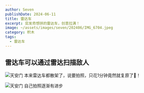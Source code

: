 ```yaml
---
author: Seven
publishDate: 2024-06-11
title: 雷达车
excerpt: 突发奇想拼的雷达车，创意拉满！
image: ~/assets/images/seven/202406/IMG_6704.jpeg
category: 积木
tags:
  - 雷达车
---
```


## 雷达车可以通过雷达扫描敌人

![天安门](~/assets/images/seven/202406/IMG_6705.jpeg)
本来雷达车都散架了，说要拍照，只花1分钟竟然就复原了🤯！

![天安门](~/assets/images/seven/202406/IMG_6706.jpeg)
自己拍照逐渐有进步